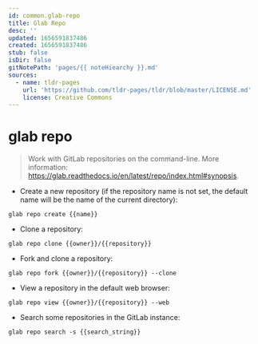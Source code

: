 ```yaml
---
id: common.glab-repo
title: Glab Repo
desc: ''
updated: 1656591837486
created: 1656591837486
stub: false
isDir: false
gitNotePath: 'pages/{{ noteHiearchy }}.md'
sources:
  - name: tldr-pages
    url: 'https://github.com/tldr-pages/tldr/blob/master/LICENSE.md'
    license: Creative Commons
---
```

# glab repo

> Work with GitLab repositories on the command-line.
> More information: <https://glab.readthedocs.io/en/latest/repo/index.html#synopsis>.

- Create a new repository (if the repository name is not set, the default name will be the name of the current directory):

`glab repo create {{name}}`

- Clone a repository:

`glab repo clone {{owner}}/{{repository}}`

- Fork and clone a repository:

`glab repo fork {{owner}}/{{repository}} --clone`

- View a repository in the default web browser:

`glab repo view {{owner}}/{{repository}} --web`

- Search some repositories in the GitLab instance:

`glab repo search -s {{search_string}}`

